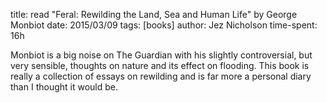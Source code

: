 title: read "Feral: Rewilding the Land, Sea and Human Life" by George Monbiot
date: 2015/03/09
tags: [books]
author: Jez Nicholson
time-spent: 16h

​​​​Monbiot is a big noise on The Guardian with his slightly controversial, but very sensible, thoughts on nature and its effect on flooding. This book is really a collection of essays on rewilding and is far more a personal diary than I thought it would be.